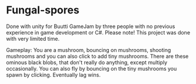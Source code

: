 # Fungal-spores
Done with unity for Buutti GameJam by three people with no previous experience in game development or C#. Please note! This project was done with very limited time.

Gameplay: 
You are a mushroom, bouncing on mushrooms, shooting mushrooms and you can also click to add tiny mushrooms. There are these ominous black blobs, that don't really do anything, except multiply occasionally. You can also fly by bouncing on the tiny mushrooms you spawn by clicking. Eventually lag wins.
